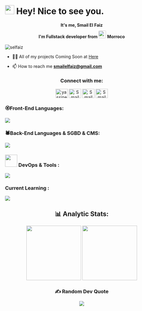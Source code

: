 
<h1><img style="margin-bottom: -2px;" src="https://emojis.slackmojis.com/emojis/images/1643514974/10003/catjam.gif?1643514974" width="30"/> Hey!  Nice to see you.</h1>

<h4 align="center"> It's me, <b> Smail El Faiz </b> </br> I'm Fullstack developer from 
  <img src="https://upload.wikimedia.org/wikipedia/commons/2/2c/Flag_of_Morocco.svg"  style="border-radius: 13%; margin-top:10px;" width="25px"/> 
  <b>Morroco</b>
</h4>
  <p align="left"> <img src="https://komarev.com/ghpvc/?username=selfaiz&label=Profile%20views&color=0e75b6&style=flat" alt="selfaiz" /> </p>
  
  - 👨‍💻 All of my projects Coming Soon at <a href='smailelfaiz.com'> Here</a>
  
  - 📫 How to reach me **smailelfaiz@gmail.com**
  
  <h3 align="center">Connect with me:</h3>
  <p align="center">
  <a href="https://twitter.com/SMAIL94096252" target="_blank"><img align="center" src="https://raw.githubusercontent.com/rahuldkjain/github-profile-readme-generator/master/src/images/icons/Social/twitter.svg" 
     alt="yassinediwani" height="30" width="40" /></a>
  <a href="https://www.linkedin.com/in/smailelfaiz/" target="_blank">
    <img align="center" src="https://raw.githubusercontent.com/rahuldkjain/github-profile-readme-generator/master/src/images/icons/Social/linked-in-alt.svg" alt="Smail EL Faiz" height="30" width="40" /></a>
  <a href="https://www.facebook.com/smail.napoli.714" target="_blank">
    <img align="center" src="https://raw.githubusercontent.com/rahuldkjain/github-profile-readme-generator/master/src/images/icons/Social/facebook.svg" alt="Smail El Faiz" height="30" width="40" /></a>
  <a href="https://instagram.com/elfaiz_smail" target="_blank">
    <img align="center" src="https://raw.githubusercontent.com/rahuldkjain/github-profile-readme-generator/master/src/images/icons/Social/instagram.svg"     alt="Smail El Faiz" height="30" width="40" /></a>
  </p>

<div class="group">
  <div class='item'>
    <h3 >🏵️Front-End Languages:</h3>
    <p>
        <a href="#">
          <img src="https://skillicons.dev/icons?i=html,css,js,bootstrap,jquery,react,redux" />
        </a>
    </p>  
  </div>

  <div class='item'>
     <h3>🕷️Back-End Languages & SGBD & CMS:</h3>
    <p>
        <a href="#">
          <img src="https://skillicons.dev/icons?i=php,laravel,expressjs,mysql,mongodb,wordpress" />
        </a>
    </p>  
  </div>
  <div class='item'>
    <h3>
      <img width="40px" height="40px" style="margin-bottom: -12px;" src="https://cdn-icons-png.flaticon.com/512/5680/5680565.png"/>
      DevOps & Tools :
    </h3>
    <p>
        <a href="#">
          <img src="https://skillicons.dev/icons?i=docker,git,github,figma,postman" />
        </a>
    </p>
  </div>
  
  <div class="item">
     <h3>Current Learning :</h3>
      <p>
        <a href="#">
          <img src="https://skillicons.dev/icons?i=nextjs,tailwindcss,threejs" />
        </a>
      </p>   
  </div>
 </div> 
 
<h2 align="center">
  📊 Analytic Stats:
</h2> 

<div align="center">
  <img src="https://github-readme-stats.vercel.app/api?username=Selfaiz&title_color=6FDA44&text_color=FFFFFF&show_icons=true&icon_color=6FDA44&include_all_commits=true&count_private=true&theme=gruvbox" height="180"/>
     <img src="https://github-readme-stats.vercel.app/api/top-langs?username=Selfaiz&layout=compact&title_color=6FDA44&text_color=FFFFFF&theme=dark" height="180"/>
</div>

<div align="center">
  
  ### ✍️ Random Dev Quote
![](https://quotes-github-readme.vercel.app/api?type=horizontal&theme=radical)
</div>












  














